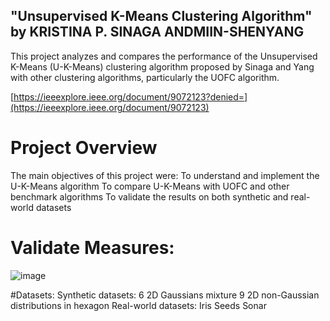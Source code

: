 ## "Unsupervised K-Means Clustering Algorithm" by KRISTINA P. SINAGA ANDMIIN-SHENYANG
This project analyzes and compares the performance of the Unsupervised K-Means (U-K-Means) clustering algorithm proposed by Sinaga and Yang with other clustering algorithms, particularly the UOFC algorithm.

[https://ieeexplore.ieee.org/document/9072123?denied=](https://ieeexplore.ieee.org/document/9072123)

# Project Overview
The main objectives of this project were:
To understand and implement the U-K-Means algorithm
To compare U-K-Means with UOFC and other benchmark algorithms
To validate the results on both synthetic and real-world datasets




# Validate Measures:
![image](https://github.com/user-attachments/assets/d886d300-e20f-4cf8-b0b4-6c7671f489e1)


#Datasets:
Synthetic datasets:
6 2D Gaussians mixture
9 2D non-Gaussian distributions in hexagon
Real-world datasets:
Iris
Seeds
Sonar



